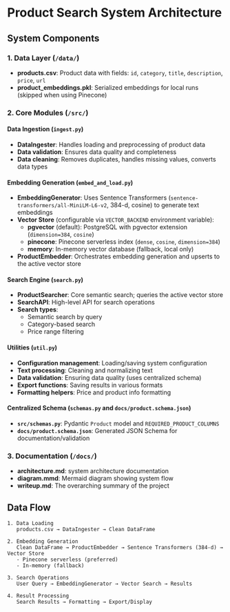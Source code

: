 # Product Search System Architecture


## System Components

### 1. Data Layer (`/data/`)
- **products.csv**: Product data with fields: `id`, `category`, `title`, `description`, `price`, `url`
- **product_embeddings.pkl**: Serialized embeddings for local runs (skipped when using Pinecone)

### 2. Core Modules (`/src/`)

#### Data Ingestion (`ingest.py`)
- **DataIngester**: Handles loading and preprocessing of product data
- **Data validation**: Ensures data quality and completeness
- **Data cleaning**: Removes duplicates, handles missing values, converts data types

#### Embedding Generation (`embed_and_load.py`)
- **EmbeddingGenerator**: Uses Sentence Transformers (`sentence-transformers/all-MiniLM-L6-v2`, 384-d, cosine) to generate text embeddings
- **Vector Store** (configurable via `VECTOR_BACKEND` environment variable):
  - **pgvector** (default): PostgreSQL with pgvector extension (`dimension=384`, `cosine`)
  - **pinecone**: Pinecone serverless index (`dense`, `cosine`, `dimension=384`)
  - **memory**: In-memory vector database (fallback, local only)
- **ProductEmbedder**: Orchestrates embedding generation and upserts to the active vector store

#### Search Engine (`search.py`)
- **ProductSearcher**: Core semantic search; queries the active vector store
- **SearchAPI**: High-level API for search operations
- **Search types**:
  - Semantic search by query
  - Category-based search
  - Price range filtering
 
#### Utilities (`util.py`)
- **Configuration management**: Loading/saving system configuration
- **Text processing**: Cleaning and normalizing text
- **Data validation**: Ensuring data quality (uses centralized schema)
- **Export functions**: Saving results in various formats
- **Formatting helpers**: Price and product info formatting

#### Centralized Schema (`schemas.py` and `docs/product.schema.json`)
- **`src/schemas.py`**: Pydantic `Product` model and `REQUIRED_PRODUCT_COLUMNS`
- **`docs/product.schema.json`**: Generated JSON Schema for documentation/validation

### 3. Documentation (`/docs/`)
- **architecture.md**: system architecture documentation
- **diagram.mmd**: Mermaid diagram showing system flow
- **writeup.md**: The overarching summary of the project


## Data Flow

```
1. Data Loading
   products.csv → DataIngester → Clean DataFrame

2. Embedding Generation
   Clean DataFrame → ProductEmbedder → Sentence Transformers (384-d) → Vector Store
   - Pinecone serverless (preferred)
   - In-memory (fallback)

3. Search Operations
   User Query → EmbeddingGenerator → Vector Search → Results

4. Result Processing
   Search Results → Formatting → Export/Display
```

